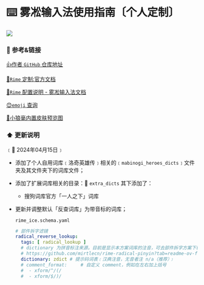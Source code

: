 # ⌨️ 雾凇输入法使用指南〔个人定制〕

![](https://gitee.com/justdoitor/gitee-images-plus/raw/master/images/202402120910811.jpg)

### 🔗 参考&链接

[👍作者 `GitHub` 仓库地址](https://github.com/iDvel/rime-ice)

[📄`Rime` 定制:官方文档](https://github.com/rime/home/wiki/CustomizationGuide#%E5%AE%9A%E8%A3%BD%E6%8C%87%E5%8D%97)

[📑`Rime` 配置说明 - 雾凇输入法文档](https://dvel.me/posts/rime-ice/)

[😊`emoji` 查询](https://www.emojiall.com/zh-hans)

[🎨小狼毫内置皮肤预览图](./own/内置皮肤预览图.png)

### ⬆️ 更新说明

﹝📅 2024年04月15日﹞

- 添加了个人自用词库﹝洛奇英雄传﹞相关的﹝`mabinogi_heroes_dicts`﹞文件夹及其文件夹下的词库文件；

- 添加了扩展词库相关的目录：📁 `extra_dicts` 其下添加了：
  - 搜狗词库官方「一人之下」词库

- 更新并调整默认「反查词库」为带音标的词库；

  `rime_ice.schema.yaml`

  ```yaml
  # 部件拆字滤镜
  radical_reverse_lookup:
    tags: [ radical_lookup ]
    # dictionary 为拼音标注来源。目前是显示本方案词库的注音，可去部件拆字方案下载更全的、带声调的、已编译好的词典
    # https://github.com/mirtlecn/rime-radical-pinyin?tab=readme-ov-file#%E5%8F%8D%E6%9F%A5%E5%B8%A6%E5%A3%B0%E8%B0%83%E6%B3%A8%E9%9F%B3
    dictionary: zdict # 提示码词表﹝汉典注音，无音者注 n/a（推荐）﹞
    # comment_format:     # 自定义 comment，例如在左右加上括号
    #  - xform/^/(/
    #  - xform/$/)/
  ```

  
